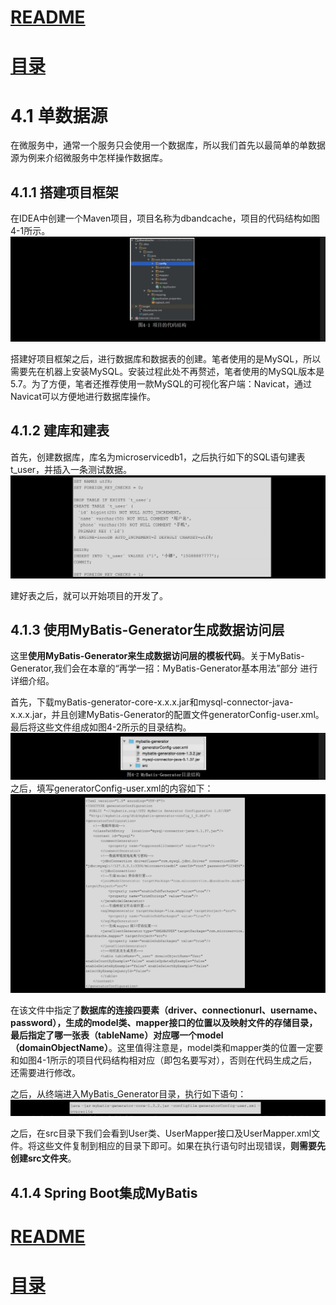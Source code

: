 
# [README](../README.md "回到 README")
# [目录](本书的组织结构.md "回到 目录")


# 4.1 单数据源

在微服务中，通常一个服务只会使用一个数据库，所以我们首先以最简单的单数据源为例来介绍微服务中怎样操作数据库。

## 4.1.1 搭建项目框架

在IDEA中创建一个Maven项目，项目名称为dbandcache，项目的代码结构如图4-1所示。
![](images/4.1.1.1.png)

搭建好项目框架之后，进行数据库和数据表的创建。笔者使用的是MySQL，所以需要先在机器上安装MySQL。安装过程此处不再赘述，笔者使用的MySQL版本是5.7。为了方便，笔者还推荐使用一款MySQL的可视化客户端：Navicat，通过Navicat可以方便地进行数据库操作。


## 4.1.2 建库和建表
首先，创建数据库，库名为microservicedb1，之后执行如下的SQL语句建表t_user，并插入一条测试数据。
![](images/4.1.2.1.png)

建好表之后，就可以开始项目的开发了。


## 4.1.3 使用MyBatis-Generator生成数据访问层

这里**使用MyBatis-Generator来生成数据访问层的模板代码**。关于MyBatis-Generator,我们会在本章的“再学一招：MyBatis-Generator基本用法”部分 进行详细介绍。
    
首先，下载myBatis-generator-core-x.x.x.jar和mysql-connector-java-x.x.x.jar，并且创建MyBatis-Generator的配置文件generatorConfig-user.xml。最后将这些文件组成如图4-2所示的目录结构。
![](images/4.1.3.1.png)
之后，填写generatorConfig-user.xml的内容如下：
![](images/4.1.3.2.png)

在该文件中指定了**数据库的连接四要素（driver、connectionurl、username、password），生成的model类、mapper接口的位置以及映射文件的存储目录，最后指定了哪一张表（tableName）对应哪一个model（domainObjectName）**。这里值得注意是，model类和mapper类的位置一定要和如图4-1所示的项目代码结构相对应（即包名要写对），否则在代码生成之后，还需要进行修改。

之后，从终端进入MyBatis_Generator目录，执行如下语句：
![](images/4.1.3.3.png)

之后，在src目录下我们会看到User类、UserMapper接口及UserMapper.xml文件。将这些文件复制到相应的目录下即可。如果在执行语句时出现错误，**则需要先创建src文件夹**。


## 4.1.4 Spring Boot集成MyBatis



































































# [README](../README.md "回到 README")
# [目录](本书的组织结构.md "回到 目录")



